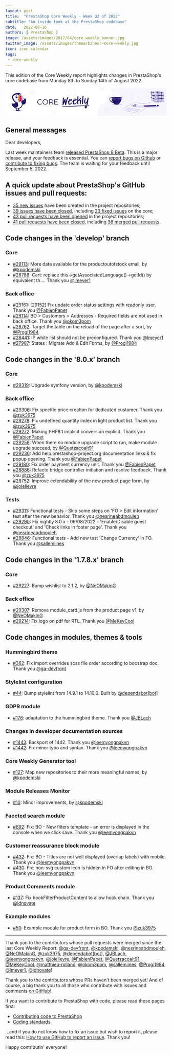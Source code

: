 ```yaml
---
layout: post
title:  "PrestaShop Core Weekly - Week 32 of 2022"
subtitle: "An inside look at the PrestaShop codebase"
date:   2022-08-16
authors: [ PrestaShop ]
image: /assets/images/2017/04/core_weekly_banner.jpg
twitter_image: /assets/images/theme/banner-core-weekly.jpg
icon: icon-calendar
tags:
 - core-weekly
---
```


This edition of the Core Weekly report highlights changes in PrestaShop's core codebase from Monday 8th to Sunday 14th of August 2022.

![Core Weekly banner](/assets/images/2018/12/banner-core-weekly.jpg)

## General messages

Dear developers,

Last week maintainers team [released PrestaShop 8 Beta](https://build.prestashop.com/news/prestashop-8-0-beta-release/). This is a major release, and your feedback is essential. You can [report bugs on Github](https://github.com/PrestaShop/PrestaShop/issues/new/choose) or [contribute to fixing bugs](https://devdocs.prestashop.com/8/contribute/contribute-pull-requests/). The team is waiting for your feedback until September 5, 2022.


## A quick update about PrestaShop's GitHub issues and pull requests:

- [35 new issues](https://github.com/search?q=org%3APrestaShop+is%3Apublic++-repo%3Aprestashop%2Fprestashop.github.io++is%3Aissue+created%3A2022-08-08..2022-08-14) have been created in the project repositories;
- [39 issues have been closed](https://github.com/search?q=org%3APrestaShop+is%3Apublic++-repo%3Aprestashop%2Fprestashop.github.io++is%3Aissue+closed%3A2022-08-08..2022-08-14), including [23 fixed issues](https://github.com/search?q=org%3APrestaShop+is%3Apublic++-repo%3Aprestashop%2Fprestashop.github.io++is%3Aissue+label%3Afixed+closed%3A2022-08-08..2022-08-14) on the core;
- [43 pull requests have been opened](https://github.com/search?q=org%3APrestaShop+is%3Apublic++-repo%3Aprestashop%2Fprestashop.github.io++is%3Apr+created%3A2022-08-08..2022-08-14) in the project repositories;
- [41 pull requests have been closed](https://github.com/search?q=org%3APrestaShop+is%3Apublic++-repo%3Aprestashop%2Fprestashop.github.io++is%3Apr+closed%3A2022-08-08..2022-08-14), including [36 merged pull requests](https://github.com/search?q=org%3APrestaShop+is%3Apublic++-repo%3Aprestashop%2Fprestashop.github.io++is%3Apr+merged%3A2022-08-08..2022-08-14).
        


## Code changes in the 'develop' branch


### Core
* [#29113](https://github.com/PrestaShop/PrestaShop/pull/29113): More data available for the productoutofstock email, by [@kpodemski](https://github.com/kpodemski)
* [#26788](https://github.com/PrestaShop/PrestaShop/pull/26788): Cart: replace this->getAssociatedLanguage()->getId() by equivalent th…. Thank you [@lmeyer1](https://github.com/lmeyer1)


### Back office
* [#29161](https://github.com/PrestaShop/PrestaShop/pull/29161): [29152] Fix update order status settings with readonly user. Thank you [@FabienPapet](https://github.com/FabienPapet)
* [#29114](https://github.com/PrestaShop/PrestaShop/pull/29114): BO > Customers > Addresses - Required fields are not used in back office. Thank you [@okom3pom](https://github.com/okom3pom)
* [#28762](https://github.com/PrestaShop/PrestaShop/pull/28762): Target the table on the reload of the page after a sort, by [@Progi1984](https://github.com/Progi1984)
* [#28441](https://github.com/PrestaShop/PrestaShop/pull/28441): IP white list should not be preconfigured. Thank you [@lmeyer1](https://github.com/lmeyer1)
* [#27987](https://github.com/PrestaShop/PrestaShop/pull/27987): States : Migrate Add & Edit Forms, by [@Progi1984](https://github.com/Progi1984)


## Code changes in the '8.0.x' branch


### Core
* [#29319](https://github.com/PrestaShop/PrestaShop/pull/29319): Upgrade symfony version, by [@kpodemski](https://github.com/kpodemski)


### Back office
* [#29306](https://github.com/PrestaShop/PrestaShop/pull/29306): Fix specific price creation for dedicated customer. Thank you [@zuk3975](https://github.com/zuk3975)
* [#29278](https://github.com/PrestaShop/PrestaShop/pull/29278): Fix undefined quantity index in light product list. Thank you [@zuk3975](https://github.com/zuk3975)
* [#29272](https://github.com/PrestaShop/PrestaShop/pull/29272): Making PHP8.1 implicit conversion explicit. Thank you [@FabienPapet](https://github.com/FabienPapet)
* [#29256](https://github.com/PrestaShop/PrestaShop/pull/29256): When there no module upgrade script to run, make module upgrade succeed, by [@Quetzacoalt91](https://github.com/Quetzacoalt91)
* [#29230](https://github.com/PrestaShop/PrestaShop/pull/29230): Add help.prestashop-project.org documentation links & fix popup opening. Thank you [@FabienPapet](https://github.com/FabienPapet)
* [#29180](https://github.com/PrestaShop/PrestaShop/pull/29180): Fix order payment currency unit. Thank you [@FabienPapet](https://github.com/FabienPapet)
* [#28886](https://github.com/PrestaShop/PrestaShop/pull/28886): Refacto bridge controller initiation and resolve feedback. Thank you [@zuk3975](https://github.com/zuk3975)
* [#28752](https://github.com/PrestaShop/PrestaShop/pull/28752): Improve extendability of the new product page form, by [@jolelievre](https://github.com/jolelievre)


### Tests
* [#29311](https://github.com/PrestaShop/PrestaShop/pull/29311): Functional tests - Skip some steps on 'FO > Edit information' test after the new behavior. Thank you [@nesrineabdmouleh](https://github.com/nesrineabdmouleh)
* [#29290](https://github.com/PrestaShop/PrestaShop/pull/29290): Fix nightly 8.0.x - 09/08/2022 - 'Enable/Disable guest checkout' and 'Check links in footer page'. Thank you [@nesrineabdmouleh](https://github.com/nesrineabdmouleh)
* [#28846](https://github.com/PrestaShop/PrestaShop/pull/28846): Functional tests - Add new test 'Change Currency' in FO. Thank you [@sallemiines](https://github.com/sallemiines)


## Code changes in the '1.7.8.x' branch


### Core
* [#29227](https://github.com/PrestaShop/PrestaShop/pull/29227): Bump wishlist to 2.1.2, by [@NeOMakinG](https://github.com/NeOMakinG)


### Back office
* [#29307](https://github.com/PrestaShop/PrestaShop/pull/29307): Remove module_card.js from the product page v1, by [@NeOMakinG](https://github.com/NeOMakinG)
* [#29214](https://github.com/PrestaShop/PrestaShop/pull/29214): Fix logo on pdf for RTL. Thank you [@MeKeyCool](https://github.com/MeKeyCool)


## Code changes in modules, themes & tools


### Hummingbird theme
* [#362](https://github.com/PrestaShop/hummingbird/pull/362): Fix import overrides scss file order according to boostrap doc. Thank you [@ga-devfront](https://github.com/ga-devfront)


### Stylelint configuration
* [#44](https://github.com/PrestaShop/stylelint-config/pull/44): Bump stylelint from 14.9.1 to 14.10.0. Built by [@dependabot[bot]](https://github.com/apps/dependabot)


### GDPR module
* [#178](https://github.com/PrestaShop/psgdpr/pull/178): adaptation to the hummingbird theme. Thank you [@JBLach](https://github.com/JBLach)


### Changes in developer documentation sources
* [#1443](https://github.com/PrestaShop/docs/pull/1443): Backport of 1442. Thank you [@leemyongpakvn](https://github.com/leemyongpakvn)
* [#1442](https://github.com/PrestaShop/docs/pull/1442): Fix minor typo and syntax. Thank you [@leemyongpakvn](https://github.com/leemyongpakvn)


### Core Weekly Generator tool
* [#127](https://github.com/PrestaShop/core-weekly-generator/pull/127): Map new repositories to their more meaningful names, by [@kpodemski](https://github.com/kpodemski)


### Module Releases Monitor
* [#10](https://github.com/PrestaShop/ps-monitor-module-releases/pull/10): Minor improvements, by [@kpodemski](https://github.com/kpodemski)


### Faceted search module
* [#692](https://github.com/PrestaShop/ps_facetedsearch/pull/692): Fix: BO - New filters template - an error is displayed in the console when we click save. Thank you [@leemyongpakvn](https://github.com/leemyongpakvn)


### Customer reassurance block module
* [#432](https://github.com/PrestaShop/blockreassurance/pull/432): Fix: BO - Titles are not well displayed (overlap labels) with mobile. Thank you [@leemyongpakvn](https://github.com/leemyongpakvn)
* [#430](https://github.com/PrestaShop/blockreassurance/pull/430): Fix: non-svg custom icon is hidden in FO after editing in BO. Thank you [@leemyongpakvn](https://github.com/leemyongpakvn)


### Product Comments module
* [#137](https://github.com/PrestaShop/productcomments/pull/137): Fix hookFilterProductContent to allow hook chain. Thank you [@idnovate](https://github.com/idnovate)


### Example modules
* [#50](https://github.com/PrestaShop/example-modules/pull/50): Example module for product form in BO. Thank you [@zuk3975](https://github.com/zuk3975)


<hr />

Thank you to the contributors whose pull requests were merged since the last Core Weekly Report: [@ga-devfront](https://github.com/ga-devfront), [@kpodemski](https://github.com/kpodemski), [@nesrineabdmouleh](https://github.com/nesrineabdmouleh), [@NeOMakinG](https://github.com/NeOMakinG), [@zuk3975](https://github.com/zuk3975), [@dependabot[bot]](https://github.com/apps/dependabot), [@JBLach](https://github.com/JBLach), [@leemyongpakvn](https://github.com/leemyongpakvn), [@jolelievre](https://github.com/jolelievre), [@FabienPapet](https://github.com/FabienPapet), [@Quetzacoalt91](https://github.com/Quetzacoalt91), [@MeKeyCool](https://github.com/MeKeyCool), [@matthieu-rolland](https://github.com/matthieu-rolland), [@okom3pom](https://github.com/okom3pom), [@sallemiines](https://github.com/sallemiines), [@Progi1984](https://github.com/Progi1984), [@lmeyer1](https://github.com/lmeyer1), [@idnovate](https://github.com/idnovate)!

Thank you to the contributors whose PRs haven't been merged yet! And of course, a big thank you to all those who contribute with issues and comments [on GitHub](https://github.com/PrestaShop/PrestaShop)!

If you want to contribute to PrestaShop with code, please read these pages first:

 * [Contributing code to PrestaShop](https://devdocs.prestashop.com/8/contribute/contribution-guidelines/)
 * [Coding standards](https://devdocs.prestashop.com/8/development/coding-standards/)

...and if you do not know how to fix an issue but wish to report it, please read this: [How to use GitHub to report an issue](https://devdocs.prestashop.com/8/contribute/contribute-reporting-issues/). Thank you!

Happy contributin' everyone!

